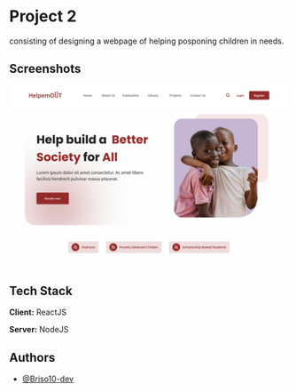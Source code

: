 
# Project 2

consisting of designing a webpage of helping posponing children in needs.


## Screenshots

![App Screenshot](/public/webpage.svg)


## Tech Stack

**Client:** ReactJS

**Server:** NodeJS


## Authors

- [@Briso10-dev](https://github.com/Briso10-dev)
